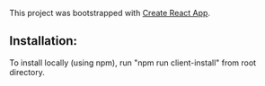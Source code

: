This project was bootstrapped with [Create React App](https://github.com/facebook/create-react-app).

## Installation:

To install locally (using npm), run "npm run client-install" from root directory.